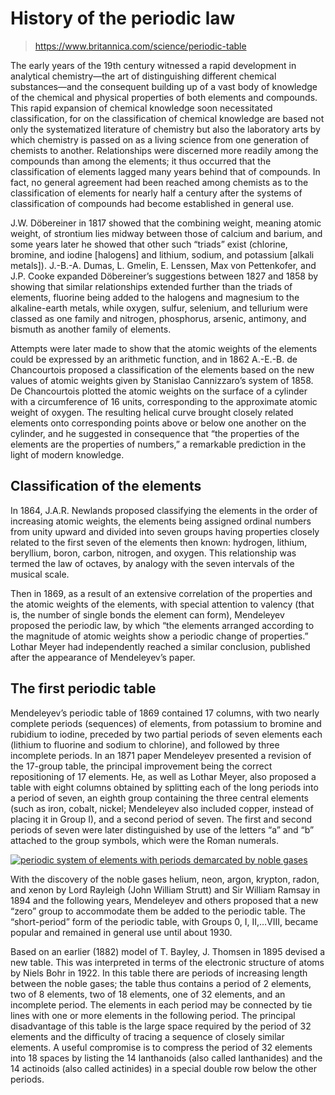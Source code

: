 # History of the periodic law

> https://www.britannica.com/science/periodic-table

The early years of the 19th century witnessed a rapid development in analytical chemistry—the art of distinguishing different chemical substances—and the consequent building up of a vast body of knowledge of the chemical and physical properties of both elements and compounds. This rapid expansion of chemical knowledge soon necessitated classification, for on the classification of chemical knowledge are based not only the systematized literature of chemistry but also the laboratory arts by which chemistry is passed on as a living science from one generation of chemists to another. Relationships were discerned more readily among the compounds than among the elements; it thus occurred that the classification of elements lagged many years behind that of compounds. In fact, no general agreement had been reached among chemists as to the classification of elements for nearly half a century after the systems of classification of compounds had become established in general use.

J.W. Döbereiner in 1817 showed that the combining weight, meaning atomic weight, of strontium lies midway between those of calcium and barium, and some years later he showed that other such “triads” exist (chlorine, bromine, and iodine [halogens] and lithium, sodium, and potassium [alkali metals]). J.-B.-A. Dumas, L. Gmelin, E. Lenssen, Max von Pettenkofer, and J.P. Cooke expanded Döbereiner’s suggestions between 1827 and 1858 by showing that similar relationships extended further than the triads of elements, fluorine being added to the halogens and magnesium to the alkaline-earth metals, while oxygen, sulfur, selenium, and tellurium were classed as one family and nitrogen, phosphorus, arsenic, antimony, and bismuth as another family of elements.

Attempts were later made to show that the atomic weights of the elements could be expressed by an arithmetic function, and in 1862 A.-E.-B. de Chancourtois proposed a classification of the elements based on the new values of atomic weights given by Stanislao Cannizzaro’s system of 1858. De Chancourtois plotted the atomic weights on the surface of a cylinder with a circumference of 16 units, corresponding to the approximate atomic weight of oxygen. The resulting helical curve brought closely related elements onto corresponding points above or below one another on the cylinder, and he suggested in consequence that “the properties of the elements are the properties of numbers,” a remarkable prediction in the light of modern knowledge.

## Classification of the elements

In 1864, J.A.R. Newlands proposed classifying the elements in the order of increasing atomic weights, the elements being assigned ordinal numbers from unity upward and divided into seven groups having properties closely related to the first seven of the elements then known: hydrogen, lithium, beryllium, boron, carbon, nitrogen, and oxygen. This relationship was termed the law of octaves, by analogy with the seven intervals of the musical scale.

 

Then in 1869, as a result of an extensive correlation of the properties and the atomic weights of the elements, with special attention to valency (that is, the number of single bonds the element can form), Mendeleyev proposed the periodic law, by which “the elements arranged according to the magnitude of atomic weights show a periodic change of properties.” Lothar Meyer had independently reached a similar conclusion, published after the appearance of Mendeleyev’s paper.



## The first periodic table

Mendeleyev’s periodic table of 1869 contained 17 columns, with two nearly complete periods (sequences) of elements, from potassium to bromine and rubidium to iodine, preceded by two partial periods of seven elements each (lithium to fluorine and sodium to chlorine), and followed by three incomplete periods. In an 1871 paper Mendeleyev presented a revision of the 17-group table, the principal improvement being the correct repositioning of 17 elements. He, as well as Lothar Meyer, also proposed a table with eight columns obtained by splitting each of the long periods into a period of seven, an eighth group containing the three central elements (such as iron, cobalt, nickel; Mendeleyev also included copper, instead of placing it in Group I), and a second period of seven. The first and second periods of seven were later distinguished by use of the letters “a” and “b” attached to the group symbols, which were the Roman numerals.

[![periodic system of elements with periods demarcated by noble gases](https://cdn.britannica.com/42/7442-050-B877FB08/periodic-table-system-elements-gases.jpg?w=690&h=388&c=crop)](https://cdn.britannica.com/42/7442-050-B877FB08/periodic-table-system-elements-gases.jpg)



With the discovery of the noble gases helium, neon, argon, krypton, radon, and xenon by Lord Rayleigh (John William Strutt) and Sir William Ramsay in 1894 and the following years, Mendeleyev and others proposed that a new “zero” group to accommodate them be added to the periodic table. The “short-period” form of the periodic table, with Groups 0, I, II,…VIII, became popular and remained in general use until about 1930.



Based on an earlier (1882) model of T. Bayley, J. Thomsen in 1895 devised a new table. This was interpreted in terms of the electronic structure of atoms by Niels Bohr in 1922. In this table there are periods of increasing length between the noble gases; the table thus contains a period of 2 elements, two of 8 elements, two of 18 elements, one of 32 elements, and an incomplete period. The elements in each period may be connected by tie lines with one or more elements in the following period. The principal disadvantage of this table is the large space required by the period of 32 elements and the difficulty of tracing a sequence of closely similar elements. A useful compromise is to compress the period of 32 elements into 18 spaces by listing the 14 lanthanoids (also called lanthanides) and the 14 actinoids (also called actinides) in a special double row below the other periods.

 

